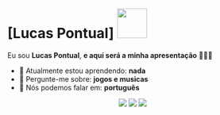 # [Lucas Pontual] <img src="https://media.tenor.com/JN3qS44yAZsAAAAM/capybara.gif" width="60px">

Eu sou <strong>Lucas Pontual</strong>, <strong>e aqui será a minha apresentação</strong> 👨🏻‍💻 

- 🚀 Atualmente estou aprendendo: <strong>nada</strong> 
- 💬 Pergunte-me sobre: <strong>jogos e musicas</strong>
- 📣 Nós podemos falar em: <strong>português</strong>

<div align="center">

  <a href="#" alt="Gmail">
    <img src="https://img.shields.io/badge/-Gmail-FF0000?style=flat-square&labelColor=FF0000&logo=gmail&logoColor=white&link=LINK-DO-SEU-EMAIL"/></a>

  <a href="#" alt="Linkedin">
    <img src="https://img.shields.io/badge/-Linkedin-0e76a8?style=flat-square&logo=Linkedin&logoColor=white&link=LINK-DO-SEU-LINKEDIN" /></a>

  <a href="#" alt="Instagram">
    <img src="https://img.shields.io/badge/-Instagram-DF0174?style=flat-square&labelColor=DF0174&logo=instagram&logoColor=white&link=LINK-DO-SEU-INSTAGRAM"/></a>
